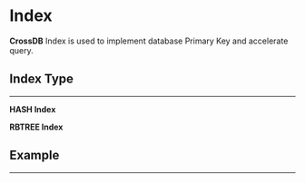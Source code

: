 # Index

**CrossDB** Index is used to implement database Primary Key and accelerate query.


## Index Type
-------------------------------------------------------------------------------

**HASH Index**

**RBTREE Index**

## Example
-------------------------------------------------------------------------------

